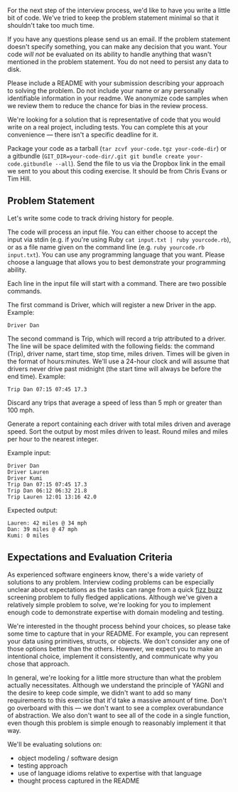 For the next step of the interview process, we'd like to have you write a little bit of code. We've tried to keep the problem statement minimal so that it shouldn't take too much time.

If you have any questions please send us an email. If the problem statement doesn't specify something, you can make any decision that you want. Your code *will not* be evaluated on its ability to handle anything that wasn't mentioned in the problem statement. You do not need to persist any data to disk.

Please include a README with your submission describing your approach to solving the problem. Do not include your name or any personally identifiable information in your readme. We anonymize code samples when we review them to reduce the chance for bias in the review process.

We're looking for a solution that is representative of code that you would write on a real project, including tests. You can complete this at your convenience — there isn't a specific deadline for it.

Package your code as a tarball (`tar zcvf your-code.tgz your-code-dir`) or a gitbundle (`GIT_DIR=your-code-dir/.git git bundle create your-code.gitbundle --all`). Send the file to us via the Dropbox link in the email we sent to you about this coding exercise. It should be from Chris Evans or Tim Hill.

## Problem Statement

Let's write some code to track driving history for people.

The code will process an input file. You can either choose to accept the input via stdin (e.g. if you're using Ruby `cat input.txt | ruby yourcode.rb`), or as a file name given on the command line (e.g. `ruby yourcode.rb input.txt`). You can use any programming language that you want. Please choose a language that allows you to best demonstrate your programming ability.

Each line in the input file will start with a command. There are two possible commands.

The first command is Driver, which will register a new Driver in the app. Example:

`Driver Dan`

The second command is Trip, which will record a trip attributed to a driver. The line will be space delimited with the following fields: the command (Trip), driver name, start time, stop time, miles driven. Times will be given in the format of hours:minutes. We'll use a 24-hour clock and will assume that drivers never drive past midnight (the start time will always be before the end time). Example:

`Trip Dan 07:15 07:45 17.3`

Discard any trips that average a speed of less than 5 mph or greater than 100 mph.

Generate a report containing each driver with total miles driven and average speed. Sort the output by most miles driven to least. Round miles and miles per hour to the nearest integer.

Example input:

```
Driver Dan
Driver Lauren
Driver Kumi
Trip Dan 07:15 07:45 17.3
Trip Dan 06:12 06:32 21.8
Trip Lauren 12:01 13:16 42.0
```

Expected output:

```
Lauren: 42 miles @ 34 mph
Dan: 39 miles @ 47 mph
Kumi: 0 miles
```

## Expectations and Evaluation Criteria

As experienced software engineers know, there's a wide variety of solutions to any problem. Interview coding problems can be especially unclear about expectations as the tasks can range from a quick [fizz buzz](http://wiki.c2.com/?FizzBuzzTest) screening problem to fully fledged applications. Although we've given a relatively simple problem to solve, we're looking for you to implement enough code to demonstrate expertise with domain modeling and testing.

We're interested in the thought process behind your choices, so please take some time to capture that in your README. For example, you can represent your data using primitives, structs, or objects. We don't consider any one of those options better than the others. However, we expect you to make an intentional choice, implement it consistently, and communicate why you chose that approach.

In general, we're looking for a little more structure than what the problem actually necessitates. Although we understand the principle of YAGNI and the desire to keep code simple, we didn't want to add so many requirements to this exercise that it'd take a massive amount of time. Don't go overboard with this — we don't want to see a complex overabundance of abstraction. We also don't want to see all of the code in a single function, even though this problem is simple enough to reasonably implement it that way.

We'll be evaluating solutions on:

* object modeling / software design
* testing approach
* use of language idioms relative to expertise with that language
* thought process captured in the README
